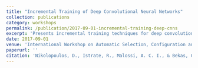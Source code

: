 ```yaml
---
title: "Incremental Training of Deep Convolutional Neural Networks"
collection: publications
category: workshops
permalink: /publication/2017-09-01-incremental-training-deep-cnns
excerpt: 'Presents incremental training techniques for deep convolutional neural networks to improve training efficiency and adaptation capabilities.'
date: 2017-09-01
venue: 'International Workshop on Automatic Selection, Configuration and Composition of Machine Learning Algorithms'
paperurl: ''
citation: 'Nikolopoulos, D., Istrate, R., Malossi, A. C. I., & Bekas, C. (2017). &quot;Incremental Training of Deep Convolutional Neural Networks.&quot; In <i>Proceedings of the International Workshop on Automatic Selection, Configuration and Composition of Machine Learning Algorithms</i>.'
---
```


